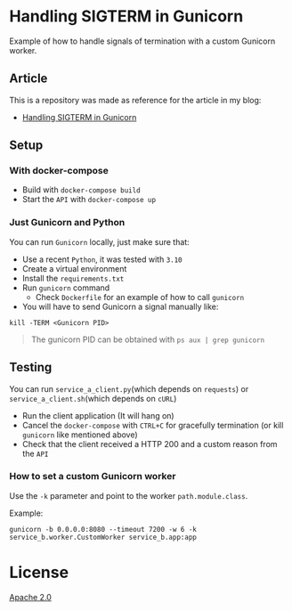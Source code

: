 # Handling SIGTERM in Gunicorn
Example of how to handle signals of termination with a custom Gunicorn worker.

## Article
This is a repository was made as reference for the article in my blog:
- [Handling SIGTERM in Gunicorn](https://lucasklassmann.com/devlog/2024-03-05-gunicorn-custom-worker-sigterm/)

## Setup

### With docker-compose
- Build with `docker-compose build`
- Start the `API` with `docker-compose up`

### Just Gunicorn and Python
You can run `Gunicorn` locally, just make sure that:
- Use a recent `Python`, it was tested with `3.10`
- Create a virtual environment
- Install the `requirements.txt`
- Run `gunicorn` command
  - Check `Dockerfile` for an example of how to call `gunicorn`
- You will have to send Gunicorn a signal manually like:
```shell
kill -TERM <Gunicorn PID>
```

>The gunicorn PID can be obtained with `ps aux | grep gunicorn`

## Testing

You can run `service_a_client.py`(which depends on `requests`) or `service_a_client.sh`(which depends on `cURL`)

- Run the client application (It will hang on)
- Cancel the `docker-compose` with `CTRL+C` for gracefully termination (or kill `gunicorn` like mentioned above)
- Check that the client received a HTTP 200 and a custom reason from the `API`


### How to set a custom Gunicorn worker
Use the `-k` parameter and point to the worker `path.module.class`.

Example:
```shell
gunicorn -b 0.0.0.0:8080 --timeout 7200 -w 6 -k service_b.worker.CustomWorker service_b.app:app
```

# License
[Apache 2.0](LICENSE)